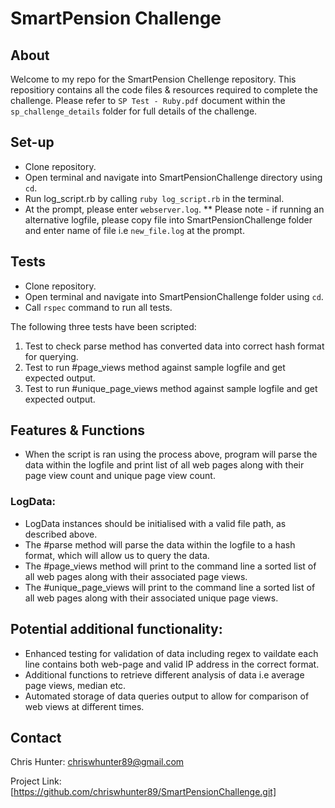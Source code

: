 # SmartPension Challenge

## About
Welcome to my repo for the SmartPension Chellenge repository. This repositiory contains all the code files & resources required to complete the challenge. Please refer to `SP Test - Ruby.pdf` document within the `sp_challenge_details` folder for full details of the challenge.

## Set-up

- Clone repository.
- Open terminal and navigate into SmartPensionChallenge directory using `cd`.
- Run log_script.rb by calling `ruby log_script.rb` in the terminal.
- At the prompt, please enter `webserver.log`.
  ** Please note - if running an alternative logfile, please copy file into SmartPensionChallenge folder and enter name of file i.e `new_file.log` at the prompt.

## Tests

- Clone repository.
- Open terminal and navigate into SmartPensionChallenge folder using `cd`.
- Call `rspec` command to run all tests.

The following three tests have been scripted:
1. Test to check parse method has converted data into correct hash format for querying.
2. Test to run #page_views method against sample logfile and get expected output.
3. Test to run #unique_page_views method against sample logfile and get expected output.

## Features & Functions

- When the script is ran using the process above, program will parse the data within the logfile and print list of all web pages along with their page view count and unique page view count.

### LogData:

  - LogData instances should be initialised with a valid file path, as described above.
  - The #parse method will parse the data within the logfile to a hash format, which will allow us to query the data.
  - The #page_views method will print to the command line a sorted list of all web pages along with their associated page views.
  - The #unique_page_views will print to the command line a sorted list of all web pages along with their associated unique page views.

## Potential additional functionality:

  - Enhanced testing for validation of data including regex to vaildate each line contains both web-page and valid IP address in the correct format.
  - Additional functions to retrieve different analysis of data i.e average page views, median etc.
  - Automated storage of data queries output to allow for comparison of web views at different times.

## Contact

Chris Hunter: chriswhunter89@gmail.com

Project Link: [https://github.com/chriswhunter89/SmartPensionChallenge.git]
